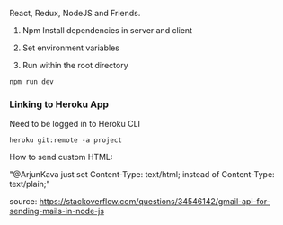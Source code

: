 React, Redux, NodeJS and Friends.

1) Npm Install dependencies in server and client

2) Set environment variables

3) Run within the root directory
```
npm run dev
```

<h3>Linking to Heroku App</h3>
Need to be logged in to Heroku CLI

```
heroku git:remote -a project
```

How to send custom HTML:

"@ArjunKava just set Content-Type: text/html; instead of Content-Type: text/plain;"

source: https://stackoverflow.com/questions/34546142/gmail-api-for-sending-mails-in-node-js
